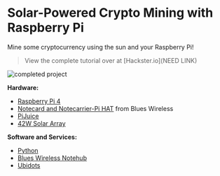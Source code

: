 # Solar-Powered Crypto Mining with Raspberry Pi

Mine some cryptocurrency using the sun and your Raspberry Pi!

> View the complete tutorial over at [Hackster.io](NEED LINK)

![completed project](images/completed-web.jpg)

**Hardware:**

- [Raspberry Pi 4](https://www.raspberrypi.org/products/raspberry-pi-4-model-b/)
- [Notecard and Notecarrier-Pi HAT](https://blues.io/products/) from Blues
  Wireless
- [PiJuice](https://uk.pi-supply.com/products/pijuice-standard)
- [42W Solar Array](https://smile.amazon.com/gp/product/B08DCF1VPL/ref=ppx_yo_dt_b_asin_title_o02_s00?ie=UTF8&psc=1)

**Software and Services:**

- [Python](https://www.python.org/)
- [Blues Wireless Notehub](https://blues.io/services/)
- [Ubidots](https://ubidots.com/)
